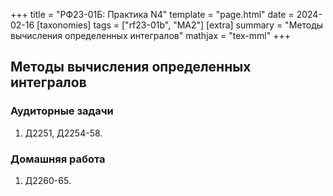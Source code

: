 +++
title = "РФ23-01Б: Практика N4"
template = "page.html"
date = 2024-02-16
[taxonomies]
tags = ["rf23-01b", "MA2"]
[extra]
summary = "Методы вычисления определенных интегралов"
mathjax = "tex-mml"
+++

<!-- more -->
## Методы вычисления определенных интегралов

### Аудиторные задачи

1. Д2251, Д2254-58.

### Домашняя работа

1. Д2260-65.
